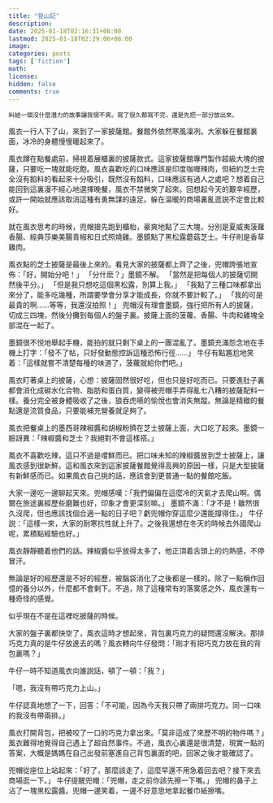 ```yaml
---
title: "登山記"
description: 
date: 2025-01-18T02:16:31+08:00
lastmod: 2025-01-18T02:29:06+08:00
image: 
categories: posts
tags: ['fiction']
math: 
license: 
hidden: false
comments: true
---
```


```
糾結一個沒什麼潛力的故事讓我很不爽。寫了很久都寫不完，還是先把一部分放出來。
```
風衣一行人下了山，來到了一家披薩館。餐館外依然寒風凜冽。大家躲在餐館裏面，冰冷的身體慢慢暖起來了。

風衣蹲在點餐處前，掃視着展櫃裏的披薩款式。這家披薩館專門製作超級大塊的披薩，只要吃一塊就能吃飽。風衣喜歡吃的口味應該是印度咖喱辣肉，但紐約芝士完全沒有餡料的看起來十分吸引，既然沒有餡料，口味應該有過人之處吧？想着自己能回到這裏漫不經心地選擇晚餐，風衣不禁微笑了起來。回想起今天的艱辛經歷，或許一開始就應該取消這種有勇無謀的遠足。躲在温暖的商場裏亂逛説不定會比較好。

就在風衣思考的時候，兜帽搶先跑到櫃枱，豪爽地點了三大塊，分別是夏威夷菠蘿香腸、經典莎樂美腸青椒和日式照燒雞。墨鏡點了黑松露蘑菇芝士。牛仔則是香草雞肉。

風衣點的芝士披薩是最後上來的。看見大家的披薩都上齊了之後，兜帽誇張地宣佈：「好，開始分吧！」
「分什麽？」墨鏡不解。
「當然是把每個人的披薩切開然後平分。」
「但是我只想吃這個黑松露，別算上我。」
「我點了三種口味都拿出來分了，能多吃幾種，所謂要學會分享才能成長，你就不要計較了。」
「我的可是最貴的啊……等等，我還沒拍照！」
兜帽沒有理會墨鏡，強行把所有人的披薩，切成三四塊，然後分攤到每個人的盤子裏。披薩上面的菠蘿、香腸、牛肉和雞塊全部混在一起了。

墨鏡很不悦地舉起手機，能拍的就只剩下桌上的一團混亂了。墨鏡充滿怨念地在手機上打字：「發不了帖，只好發動態控訴這種恐怖行徑……」
牛仔有點尷尬地笑着：「這樣就嘗不清楚每種的味道了，菠蘿就給你們吧。」

風衣盯著桌上的披薩，心想：披薩固然很好吃，但也只是好吃而已。只要進肚子裏都會消化成碳水化合物、脂肪和蛋白質，變得被兜帽手弄得亂七八糟的披薩配料一樣。養分完全被身體吸收了之後，狼吞虎嚥的愉悅也會消失無蹤。無論是精緻的餐點還是流質食品，只要能補充營養就足夠了。

風衣把餐桌上的墨西哥辣椒醬和胡椒粉擠在芝士披薩上面，大口吃了起來。墨鏡一臉訝異：「辣椒醬和芝士？我絕對不會這樣搭。」

風衣不喜歡吃辣，這只不過是嚐鮮而已。把口味未知的辣椒醬放到芝士披薩上，讓風衣感到很新鮮。這和風衣來到這家披薩餐館覺得高興的原因一樣，只是大型披薩有新鮮感而已。如果風衣自己挑的話，應該會到更普通一點的餐館吃飯。

大家一邊吃一邊聊起天來。兜帽感嘆：「我們偏偏在這麼冷的天氣才去爬山啊。偶爾在旅途裏經歷些磨難也好，印象才會更深刻嘛。」
墨鏡不滿：「才不是！雖然很久沒爬，但也應該找個合適一點的日子吧？虧兜帽你穿這麼少還能撐得住。」
牛仔説：「這樣一來，大家的耐寒抗性就上升了。之後我還想在冬天的時候去外國爬山呢，累積點經驗也好。」

風衣靜靜聽着他們的話。辣椒醬似乎放得太多了，他正頂着舌頭上的灼熱感，不停冒汗。

無論是好的經歷還是不好的經歷，被腦袋消化了之後都是一樣的。除了一點稱作回憶的養分以外，什麼都不會剩下。不過，除了這種常有的落寞感之外，風衣還有一種奇怪的感覺。

似乎現在不是在這裡吃披薩的時候。

大家的盤子裏都快空了，風衣這時才想起來，背包裏巧克力的疑問還沒解決。那排巧克力真的是牛仔放進去的嗎？風衣轉向牛仔發問：「剛才有把巧克力放在我的背包裏嗎？」

牛仔一時不知道風衣向誰説話，頓了一頓：「我？」

「嗯，我沒有帶巧克力上山。」

牛仔認真地想了一下，回答：「不可能，因為今天我只帶了兩排巧克力。同一口味的我沒有帶兩排。」

風衣打開背包，把被咬了一口的巧克力拿出來。「莫非這成了來歷不明的物件嗎？」風衣難得地覺得自己遇上了超自然事件。不過，風衣心裏還是很清楚，現實一點的答案，大概是媽媽在自己出發前塞進自己背包裏面的吧，回家之後才能確認了。

兜帽從座位上站起來：「好了，那麼該走了，這麼早還不用急着回去吧？接下來去商場逛一下。」
牛仔提醒兜帽：「兜帽，走之前你該先擦一下嘴。」
兜帽的鼻子上沾了一塊黑松露醬。兜帽一邊笑着，一邊不好意思地拿起餐巾紙擦嘴。




